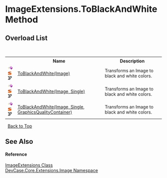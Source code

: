 # ImageExtensions.ToBlackAndWhite Method 
 


## Overload List
&nbsp;<table><tr><th></th><th>Name</th><th>Description</th></tr><tr><td>![Public method](media/pubmethod.gif "Public method")![Static member](media/static.gif "Static member")![Code example](media/CodeExample.png "Code example")</td><td><a href="M_DevCase_Core_Extensions_Image_ImageExtensions_ToBlackAndWhite">ToBlackAndWhite(Image)</a></td><td>
Transforms an Image to black and white colors.</td></tr><tr><td>![Public method](media/pubmethod.gif "Public method")![Static member](media/static.gif "Static member")![Code example](media/CodeExample.png "Code example")</td><td><a href="M_DevCase_Core_Extensions_Image_ImageExtensions_ToBlackAndWhite_1">ToBlackAndWhite(Image, Single)</a></td><td>
Transforms an Image to black and white colors.</td></tr><tr><td>![Public method](media/pubmethod.gif "Public method")![Static member](media/static.gif "Static member")![Code example](media/CodeExample.png "Code example")</td><td><a href="M_DevCase_Core_Extensions_Image_ImageExtensions_ToBlackAndWhite_2">ToBlackAndWhite(Image, Single, GraphicsQualityContainer)</a></td><td>
Transforms an Image to black and white colors.</td></tr></table>&nbsp;
<a href="#imageextensions.toblackandwhite-method">Back to Top</a>

## See Also


#### Reference
<a href="T_DevCase_Core_Extensions_Image_ImageExtensions">ImageExtensions Class</a><br /><a href="N_DevCase_Core_Extensions_Image">DevCase.Core.Extensions.Image Namespace</a><br />